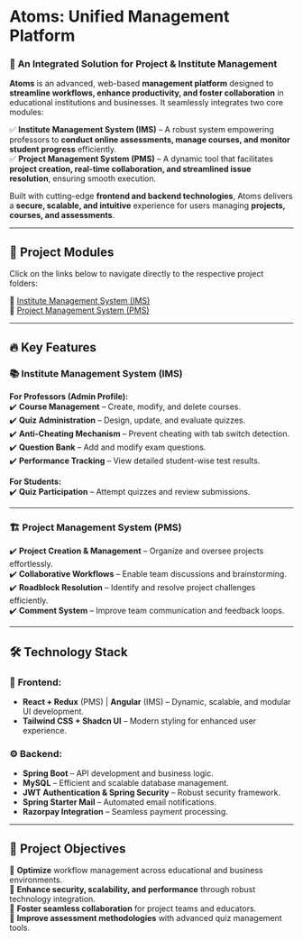 # **Atoms: Unified Management Platform**  

### 🚀 **An Integrated Solution for Project & Institute Management**  

**Atoms** is an advanced, web-based **management platform** designed to **streamline workflows, enhance productivity, and foster collaboration** in educational institutions and businesses. It seamlessly integrates two core modules:

✅ **Institute Management System (IMS)** – A robust system empowering professors to **conduct online assessments, manage courses, and monitor student progress** efficiently.  
✅ **Project Management System (PMS)** – A dynamic tool that facilitates **project creation, real-time collaboration, and streamlined issue resolution**, ensuring smooth execution.  

Built with cutting-edge **frontend and backend technologies**, Atoms delivers a **secure, scalable, and intuitive** experience for users managing **projects, courses, and assessments**.  

---

## 🔗 **Project Modules**
Click on the links below to navigate directly to the respective project folders:

📌 [Institute Management System (IMS)](https://github.com/Prarabdha17/Atoms-Unified_Management_Platform/tree/main/Institute_Management_System)  
📌 [Project Management System (PMS)]()  

---

## 🔥 **Key Features**  

### 📚 **Institute Management System (IMS)**  
**For Professors (Admin Profile):**  
✔️ **Course Management** – Create, modify, and delete courses.  
✔️ **Quiz Administration** – Design, update, and evaluate quizzes.  
✔️ **Anti-Cheating Mechanism** – Prevent cheating with tab switch detection.  
✔️ **Question Bank** – Add and modify exam questions.  
✔️ **Performance Tracking** – View detailed student-wise test results.  

**For Students:**  
✔️ **Quiz Participation** – Attempt quizzes and review submissions.  

---

### 🏗 **Project Management System (PMS)**  
✔️ **Project Creation & Management** – Organize and oversee projects effortlessly.  
✔️ **Collaborative Workflows** – Enable team discussions and brainstorming.  
✔️ **Roadblock Resolution** – Identify and resolve project challenges efficiently.  
✔️ **Comment System** – Improve team communication and feedback loops.  

---

## 🛠 **Technology Stack**  

### 🎨 **Frontend:**  
- **React + Redux** (PMS) | **Angular** (IMS) – Dynamic, scalable, and modular UI development.  
- **Tailwind CSS + Shadcn UI** – Modern styling for enhanced user experience.  

### ⚙️ **Backend:**  
- **Spring Boot** – API development and business logic.  
- **MySQL** – Efficient and scalable database management.  
- **JWT Authentication & Spring Security** – Robust security framework.  
- **Spring Starter Mail** – Automated email notifications.  
- **Razorpay Integration** – Seamless payment processing.  

---

## 🎯 **Project Objectives**  

🔹 **Optimize** workflow management across educational and business environments.  
🔹 **Enhance security, scalability, and performance** through robust technology integration.  
🔹 **Foster seamless collaboration** for project teams and educators.  
🔹 **Improve assessment methodologies** with advanced quiz management tools.  

